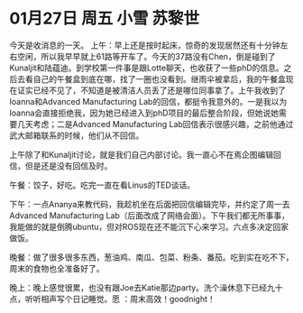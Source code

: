 # 01月27日 周五 小雪 苏黎世

今天是收消息的一天。上午：早上还是按时起床，惊奇的发现居然还有十分钟左右空闲，所以我早早就上61路等开车了。今天的37路没有Chen，倒是碰到了Kunaljit和陆蕴迪。到学校第一件事是跟Lotte聊天，也收获了一些phD的信息。之后去看自己的午餐盒到底在哪，找了一圈也没看到。继雨伞被拿后，我的午餐盒现在证实已经不见了，不知道是被清洁人员丢了还是哪位同事拿了。上午我收到了Ioanna和Advanced Manufacturing Lab的回信，都挺令我意外的。一是我以为Ioanna会直接拒绝我，因为她已经进入到phD项目的最后整合阶段，但她说她需要几天考虑；二是Advanced Manufacturing Lab回信表示很感兴趣，之前他通过武大邮箱联系的时候，他们从不回信。上午除了和Kunaljit讨论，就是我们自己内部讨论。我一直心不在焉企图编辑回信，但是还是没有回信及时。午餐：饺子，好吃。吃完一直在看Linus的TED谈话。下午：一点Ananya来教代码，我趁机坐在后面把回信编辑完毕，并约定了周一去Advanced Manufacturing Lab（后面改成了网络会面）。下午我们都无所事事，我能做的就是倒腾ubuntu，但对ROS现在还不能沉下心来学习。六点多决定回家做饭。晚餐：做了很多很多东西，葱油鸡、南瓜、包菜、粉条、番茄。吃到实在吃不下，周末的食物也全准备好了。晚上：晚上感觉很累，也没有跟Joe去Katie那边party。洗个澡休息下已经九十点，听听相声写个日记睡觉。愿 ：周末高效！goodnight！

